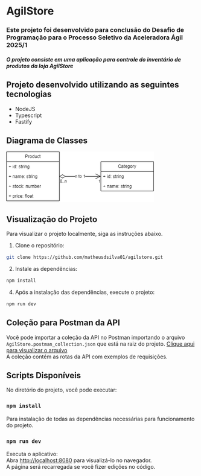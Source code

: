 #  AgilStore
### Este projeto foi desenvolvido para conclusão do Desafio de Programação para o Processo Seletivo da Aceleradora Ágil 2025/1
##### O projeto consiste em uma aplicação para controle do inventário de produtos da loja AgilStore

## Projeto desenvolvido utilizando as seguintes tecnologias
  - NodeJS
  - Typescript
  - Fastify

## Diagrama de Classes
![image](./agilstore.drawio.png)

## Visualização do Projeto
Para visualizar o projeto localmente, siga as instruções abaixo.

1. Clone o repositório:
```bash
git clone https://github.com/matheusdsilva01/agilstore.git
```

2. Instale as dependências: 

```bash
npm install
```

4. Após a instalação das dependências, execute o projeto:

```bash
npm run dev
```

## Coleção para Postman da API
Você pode importar a coleção da API no Postman importando o arquivo `AgilStore.postman_collection.json` que está na raiz do projeto. [Clique aqui para visualizar o arquivo](./AgilStore.postman_collection.json)\
A coleção contém as rotas da API com exemplos de requisições.


## Scripts Disponíveis

No diretório do projeto, você pode executar:

### `npm install`

Para instalação de todas as dependências necessárias para funcionamento do projeto.

### `npm run dev`

Executa o aplicativo:\
Abra [http://localhost:8080](http://localhost:8080) para visualizá-lo no navegador.\
A página será recarregada se você fizer edições no código.